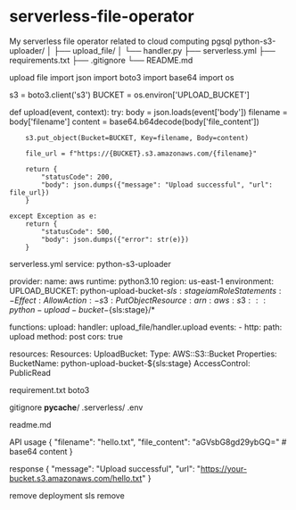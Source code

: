 # serverless-file-operator
My serverless file operator related to cloud computing
pgsql
python-s3-uploader/
│
├── upload_file/
│   └── handler.py
├── serverless.yml
├── requirements.txt
├── .gitignore
└── README.md


upload file
import json
import boto3
import base64
import os

s3 = boto3.client('s3')
BUCKET = os.environ['UPLOAD_BUCKET']

def upload(event, context):
    try:
        body = json.loads(event['body'])
        filename = body['filename']
        content = base64.b64decode(body['file_content'])

        s3.put_object(Bucket=BUCKET, Key=filename, Body=content)

        file_url = f"https://{BUCKET}.s3.amazonaws.com/{filename}"

        return {
            "statusCode": 200,
            "body": json.dumps({"message": "Upload successful", "url": file_url})
        }

    except Exception as e:
        return {
            "statusCode": 500,
            "body": json.dumps({"error": str(e)})
        }


serverless.yml 
service: python-s3-uploader

provider:
  name: aws
  runtime: python3.10
  region: us-east-1
  environment:
    UPLOAD_BUCKET: python-upload-bucket-${sls:stage}
  iamRoleStatements:
    - Effect: Allow
      Action:
        - s3:PutObject
      Resource: arn:aws:s3:::python-upload-bucket-${sls:stage}/*

functions:
  upload:
    handler: upload_file/handler.upload
    events:
      - http:
          path: upload
          method: post
          cors: true

resources:
  Resources:
    UploadBucket:
      Type: AWS::S3::Bucket
      Properties:
        BucketName: python-upload-bucket-${sls:stage}
        AccessControl: PublicRead


requirement.txt 
boto3

gitignore
__pycache__/
.serverless/
.env

 readme.md


 API usage
 {
  "filename": "hello.txt",
  "file_content": "aGVsbG8gd29ybGQ="  # base64 content
}


response
{
  "message": "Upload successful",
  "url": "https://your-bucket.s3.amazonaws.com/hello.txt"
}


remove deployment 
sls remove


 






